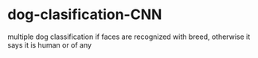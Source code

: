 # dog-clasification-CNN
multiple dog classification if faces are recognized with breed, otherwise it says it is human or of any
